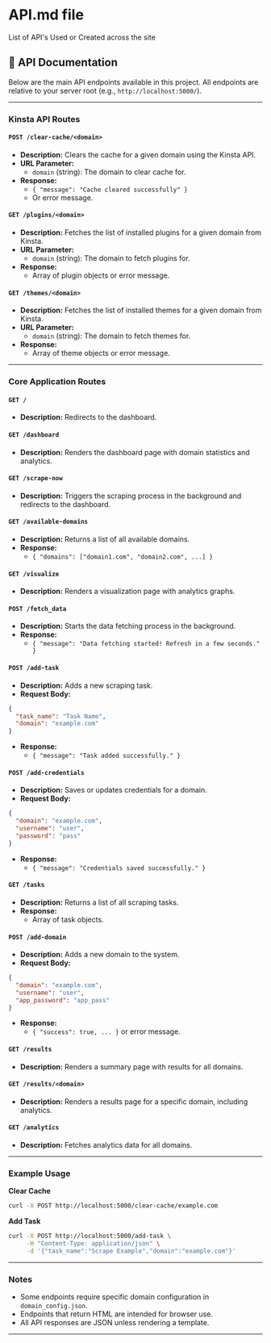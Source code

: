 

# API.md file

List of API's Used or Created across the site

## 🚀 API Documentation

Below are the main API endpoints available in this project.
All endpoints are relative to your server root (e.g., `http://localhost:5000/`).

---

### **Kinsta API Routes**

#### `POST /clear-cache/<domain>`

- **Description:** Clears the cache for a given domain using the Kinsta API.
- **URL Parameter:**
    - `domain` (string): The domain to clear cache for.
- **Response:**
    - `{ "message": "Cache cleared successfully" }`
    - Or error message.


#### `GET /plugins/<domain>`

- **Description:** Fetches the list of installed plugins for a given domain from Kinsta.
- **URL Parameter:**
    - `domain` (string): The domain to fetch plugins for.
- **Response:**
    - Array of plugin objects or error message.


#### `GET /themes/<domain>`

- **Description:** Fetches the list of installed themes for a given domain from Kinsta.
- **URL Parameter:**
    - `domain` (string): The domain to fetch themes for.
- **Response:**
    - Array of theme objects or error message.

---

### **Core Application Routes**

#### `GET /`

- **Description:** Redirects to the dashboard.


#### `GET /dashboard`

- **Description:** Renders the dashboard page with domain statistics and analytics.


#### `GET /scrape-now`

- **Description:** Triggers the scraping process in the background and redirects to the dashboard.


#### `GET /available-domains`

- **Description:** Returns a list of all available domains.
- **Response:**
    - `{ "domains": ["domain1.com", "domain2.com", ...] }`


#### `GET /visualize`

- **Description:** Renders a visualization page with analytics graphs.


#### `POST /fetch_data`

- **Description:** Starts the data fetching process in the background.
- **Response:**
    - `{ "message": "Data fetching started! Refresh in a few seconds." }`


#### `POST /add-task`

- **Description:** Adds a new scraping task.
- **Request Body:**

```json
{
  "task_name": "Task Name",
  "domain": "example.com"
}
```

- **Response:**
    - `{ "message": "Task added successfully." }`


#### `POST /add-credentials`

- **Description:** Saves or updates credentials for a domain.
- **Request Body:**

```json
{
  "domain": "example.com",
  "username": "user",
  "password": "pass"
}
```

- **Response:**
    - `{ "message": "Credentials saved successfully." }`


#### `GET /tasks`

- **Description:** Returns a list of all scraping tasks.
- **Response:**
    - Array of task objects.


#### `POST /add-domain`

- **Description:** Adds a new domain to the system.
- **Request Body:**

```json
{
  "domain": "example.com",
  "username": "user",
  "app_password": "app_pass"
}
```

- **Response:**
    - `{ "success": true, ... }` or error message.


#### `GET /results`

- **Description:** Renders a summary page with results for all domains.


#### `GET /results/<domain>`

- **Description:** Renders a results page for a specific domain, including analytics.


#### `GET /analytics`

- **Description:** Fetches analytics data for all domains.

---

### **Example Usage**

**Clear Cache**

```bash
curl -X POST http://localhost:5000/clear-cache/example.com
```

**Add Task**

```bash
curl -X POST http://localhost:5000/add-task \
     -H "Content-Type: application/json" \
     -d '{"task_name":"Scrape Example","domain":"example.com"}'
```


---

### **Notes**

- Some endpoints require specific domain configuration in `domain_config.json`.
- Endpoints that return HTML are intended for browser use.
- All API responses are JSON unless rendering a template.

---
